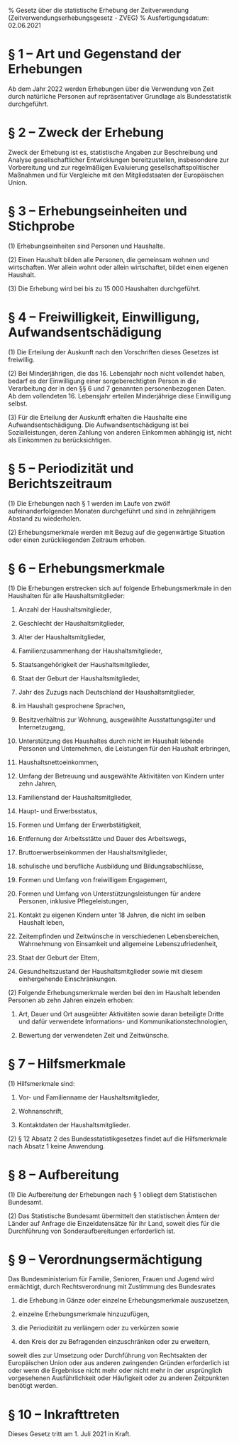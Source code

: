 % Gesetz über die statistische Erhebung der Zeitverwendung  (Zeitverwendungserhebungsgesetz - ZVEG)
% Ausfertigungsdatum: 02.06.2021
 
# § 1 – Art und Gegenstand der Erhebungen

Ab dem Jahr 2022 werden Erhebungen über die Verwendung von Zeit durch natürliche Personen auf repräsentativer Grundlage als Bundesstatistik durchgeführt.

# § 2 – Zweck der Erhebung

Zweck der Erhebung ist es, statistische Angaben zur Beschreibung und Analyse gesellschaftlicher Entwicklungen bereitzustellen, insbesondere zur Vorbereitung und zur regelmäßigen Evaluierung gesellschaftspolitischer Maßnahmen und für Vergleiche mit den Mitgliedstaaten der Europäischen Union.

# § 3 – Erhebungseinheiten und Stichprobe

(1) Erhebungseinheiten sind Personen und Haushalte.

(2) Einen Haushalt bilden alle Personen, die gemeinsam wohnen und wirtschaften. Wer allein wohnt oder allein wirtschaftet, bildet einen eigenen Haushalt.

(3) Die Erhebung wird bei bis zu 15 000 Haushalten durchgeführt.

# § 4 – Freiwilligkeit, Einwilligung, Aufwandsentschädigung

(1) Die Erteilung der Auskunft nach den Vorschriften dieses Gesetzes ist freiwillig.

(2) Bei Minderjährigen, die das 16. Lebensjahr noch nicht vollendet haben, bedarf es der Einwilligung einer sorgeberechtigten Person in die Verarbeitung der in den §§ 6 und 7 genannten personenbezogenen Daten. Ab dem vollendeten 16. Lebensjahr erteilen Minderjährige diese Einwilligung selbst.

(3) Für die Erteilung der Auskunft erhalten die Haushalte eine Aufwandsentschädigung. Die Aufwandsentschädigung ist bei Sozialleistungen, deren Zahlung von anderen Einkommen abhängig ist, nicht als Einkommen zu berücksichtigen.

# § 5 – Periodizität und Berichtszeitraum

(1) Die Erhebungen nach § 1 werden im Laufe von zwölf aufeinanderfolgenden Monaten durchgeführt und sind in zehnjährigem Abstand zu wiederholen.

(2) Erhebungsmerkmale werden mit Bezug auf die gegenwärtige Situation oder einen zurückliegenden Zeitraum erhoben.

# § 6 – Erhebungsmerkmale

(1) Die Erhebungen erstrecken sich auf folgende Erhebungsmerkmale in den Haushalten für alle Haushaltsmitglieder:

1. Anzahl der Haushaltsmitglieder,

2. Geschlecht der Haushaltsmitglieder,

3. Alter der Haushaltsmitglieder,

4. Familienzusammenhang der Haushaltsmitglieder,

5. Staatsangehörigkeit der Haushaltsmitglieder,

6. Staat der Geburt der Haushaltsmitglieder,

7. Jahr des Zuzugs nach Deutschland der Haushaltsmitglieder,

8. im Haushalt gesprochene Sprachen,

9. Besitzverhältnis zur Wohnung, ausgewählte Ausstattungsgüter und Internetzugang,

10. Unterstützung des Haushaltes durch nicht im Haushalt lebende Personen und Unternehmen, die Leistungen für den Haushalt erbringen,

11. Haushaltsnettoeinkommen,

12. Umfang der Betreuung und ausgewählte Aktivitäten von Kindern unter zehn Jahren,

13. Familienstand der Haushaltsmitglieder,

14. Haupt- und Erwerbsstatus,

15. Formen und Umfang der Erwerbstätigkeit,

16. Entfernung der Arbeitsstätte und Dauer des Arbeitswegs,

17. Bruttoerwerbseinkommen der Haushaltsmitglieder,

18. schulische und berufliche Ausbildung und Bildungsabschlüsse,

19. Formen und Umfang von freiwilligem Engagement,

20. Formen und Umfang von Unterstützungsleistungen für andere Personen, inklusive Pflegeleistungen,

21. Kontakt zu eigenen Kindern unter 18 Jahren, die nicht im selben Haushalt leben,

22. Zeitempfinden und Zeitwünsche in verschiedenen Lebensbereichen, Wahrnehmung von Einsamkeit und allgemeine Lebenszufriedenheit,

23. Staat der Geburt der Eltern,

24. Gesundheitszustand der Haushaltsmitglieder sowie mit diesem einhergehende Einschränkungen.

(2) Folgende Erhebungsmerkmale werden bei den im Haushalt lebenden Personen ab zehn Jahren einzeln erhoben:

1. Art, Dauer und Ort ausgeübter Aktivitäten sowie daran beteiligte Dritte und dafür verwendete Informations- und Kommunikationstechnologien,

2. Bewertung der verwendeten Zeit und Zeitwünsche.

# § 7 – Hilfsmerkmale

(1) Hilfsmerkmale sind:

1. Vor- und Familienname der Haushaltsmitglieder,

2. Wohnanschrift,

3. Kontaktdaten der Haushaltsmitglieder.

(2) § 12 Absatz 2 des Bundesstatistikgesetzes findet auf die Hilfsmerkmale nach Absatz 1 keine Anwendung.

# § 8 – Aufbereitung

(1) Die Aufbereitung der Erhebungen nach § 1 obliegt dem Statistischen Bundesamt.

(2) Das Statistische Bundesamt übermittelt den statistischen Ämtern der Länder auf Anfrage die Einzeldatensätze für ihr Land, soweit dies für die Durchführung von Sonderaufbereitungen erforderlich ist.

# § 9 – Verordnungsermächtigung

Das Bundesministerium für Familie, Senioren, Frauen und Jugend wird ermächtigt, durch Rechtsverordnung mit Zustimmung des Bundesrates

1. die Erhebung in Gänze oder einzelne Erhebungsmerkmale auszusetzen,

2. einzelne Erhebungsmerkmale hinzuzufügen,

3. die Periodizität zu verlängern oder zu verkürzen sowie

4. den Kreis der zu Befragenden einzuschränken oder zu erweitern,

soweit dies zur Umsetzung oder Durchführung von Rechtsakten der Europäischen Union oder aus anderen zwingenden Gründen erforderlich ist oder wenn die Ergebnisse nicht mehr oder nicht mehr in der ursprünglich vorgesehenen Ausführlichkeit oder Häufigkeit oder zu anderen Zeitpunkten benötigt werden.

# § 10 – Inkrafttreten

Dieses Gesetz tritt am 1. Juli 2021 in Kraft.
